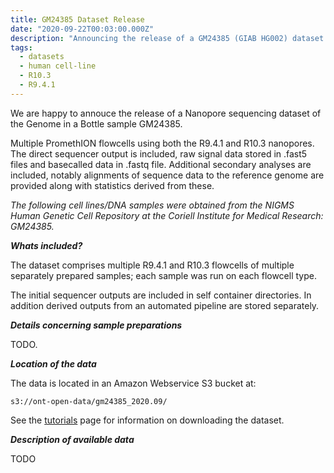 ```yaml
---
title: GM24385 Dataset Release
date: "2020-09-22T00:03:00.000Z"
description: "Announcing the release of a GM24385 (GIAB HG002) dataset."
tags:
  - datasets
  - human cell-line
  - R10.3
  - R9.4.1
---
```


We are happy to annouce the release of a Nanopore sequencing dataset
of the Genome in a Bottle sample GM24385.

Multiple PromethION flowcells using both the R9.4.1 and R10.3 nanopores.
The direct sequencer output is included, raw signal data stored in
.fast5 files and basecalled data in .fastq file. Additional secondary
analyses are included, notably alignments of sequence data to the
reference genome are provided along with statistics derived from these.

*The following cell lines/DNA samples were obtained from the NIGMS Human
Genetic Cell Repository at the Coriell Institute for Medical Research:
GM24385.*


***Whats included?***

The dataset comprises multiple R9.4.1 and R10.3 flowcells of multiple
separately prepared samples; each sample was run on each flowcell type.

The initial sequencer outputs are included in self container directories.
In addition derived outputs from an automated pipeline are stored
separately.

***Details concerning sample preparations***

TODO.

***Location of the data***

The data is located in an Amazon Webservice S3 bucket at:

    s3://ont-open-data/gm24385_2020.09/

See the [tutorials](/tutorials/) page for information on downloading the dataset.

***Description of available data***

TODO
